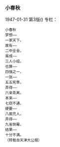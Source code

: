 ### 小春秋

1947-01-31
第3版()
专栏：

    小春秋
    梦想——
    一家天下，
    故有——
    二中全会，
    虽成——
    三人小组，
    也算——
    四强之一，
    一张——
    五五宪草，
    弄得——
    六亲乖离，
    本来——
    七窃不通，
    硬要——
    八面充人，
    弄得——
    九省倒霉，
    结果——
    十分不满。
    （转载自天津大公报）
